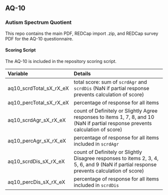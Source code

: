 ## AQ-10
### Autism Spectrum Quotient

This repo contains the main PDF, REDCap import .zip, and REDCap survey PDF for the AQ-10 questionnaire.


#### Scoring Script
The AQ-10 is included in the repository scoring script.

| Variable | Details |
| :--  | :--  |
| aq10_scrdTotal_sX_rX_eX | total score: sum of `scrdAgr` and `scrdDis` (NaN if partial response prevents calculation of score) |
| aq10_percTotal_sX_rX_eX | percentage of response for all items |
| aq10_scrdAgr_sX_rX_eX | count of Definitely or Slightly Agree responses to items 1, 7, 8, and 10 (NaN if partial response prevents calculation of score) |
| aq10_percAgr_sX_rX_eX | percentage of response for all items included in `scrdAgr` |
| aq10_scrdDis_sX_rX_eX | count of Definitely or Slightly Disagree responses to items 2, 3, 4, 5, 6, and 9 (NaN if partial response prevents calculation of score) |
| aq10_percDis_sX_rX_eX | percentage of response for all items included in `scrdDis` |

